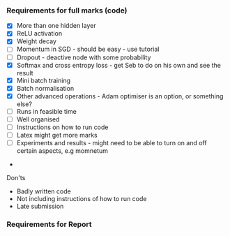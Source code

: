 ### Requirements for full marks (code)
- [x] More than one hidden layer
- [x] ReLU activation
- [x] Weight decay
- [ ] Momentum in SGD - should be easy - use tutorial
- [ ] Dropout - deactive node with some probability
- [x] Softmax and cross entropy loss - get Seb to do on his own and see the result
- [x] Mini batch training
- [x] Batch normalisation
- [x] Other advanced operations - Adam optimiser is an option, or something else?
- [ ] Runs in feasible time
- [ ] Well organised
- [ ] Instructions on how to run code
- [ ] Latex might get more marks
- [ ] Experiments and results - might need to be able to turn on and off certain aspects, e.g momnetum 
- 

Don'ts
- Badly written code
- Not including instructions of how to run code
- Late submission

### Requirements for Report